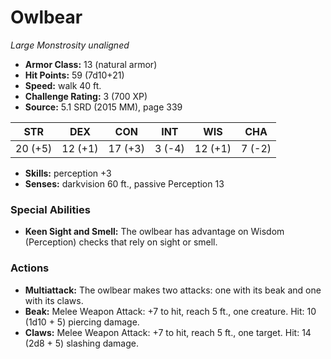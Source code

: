 # Owlbear

*Large* *Monstrosity* *unaligned*

- **Armor Class:** 13 (natural armor)
- **Hit Points:** 59 (7d10+21)
- **Speed:** walk 40 ft.
- **Challenge Rating:** 3 (700 XP)
- **Source:** 5.1 SRD (2015 MM), page 339

| STR | DEX | CON | INT | WIS | CHA |
| --- | --- | --- | --- | --- | --- |
| 20 (+5) | 12 (+1) | 17 (+3) | 3 (-4) | 12 (+1) | 7 (-2) |

- **Skills:** perception +3
- **Senses:** darkvision 60 ft., passive Perception 13

### Special Abilities

- **Keen Sight and Smell:** The owlbear has advantage on Wisdom (Perception) checks that rely on sight or smell.

### Actions

- **Multiattack:** The owlbear makes two attacks: one with its beak and one with its claws.
- **Beak:** Melee Weapon Attack: +7 to hit, reach 5 ft., one creature. Hit: 10 (1d10 + 5) piercing damage.
- **Claws:** Melee Weapon Attack: +7 to hit, reach 5 ft., one target. Hit: 14 (2d8 + 5) slashing damage.


